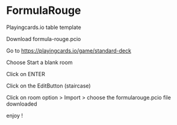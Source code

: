 # FormulaRouge
Playingcards.io table template 

Download formula-rouge.pcio

Go to https://playingcards.io/game/standard-deck

Choose Start a blank room

Click on ENTER

Click on the EditButton (staircase)

Click on room option > Import > choose  the formularouge.pcio file downloaded

enjoy !
